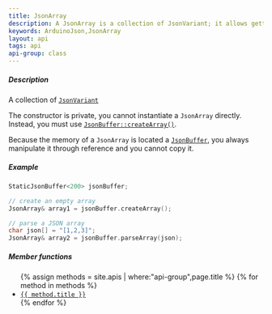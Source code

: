 ```yaml
---
title: JsonArray
description: A JsonArray is a collection of JsonVariant; it allows getting and setting a value by its index.
keywords: ArduinoJson,JsonArray
layout: api
tags: api
api-group: class
---
```


##### Description

A collection of [`JsonVariant`]({{site.baseurl}}/api/jsonvariant/)

The constructor is private, you cannot instantiate a `JsonArray` directly.
Instead, you must use  [`JsonBuffer::createArray()`]({{site.baseurl}}/api/jsonbuffer/createarray/).

Because the memory of a `JsonArray` is located a [`JsonBuffer`]({{site.baseurl}}/api/jsonbuffer/), you always manipulate it through reference and you cannot copy it.

##### Example

```c++
StaticJsonBuffer<200> jsonBuffer;

// create an empty array
JsonArray& array1 = jsonBuffer.createArray();

// parse a JSON array
char json[] = "[1,2,3]";
JsonArray& array2 = jsonBuffer.parseArray(json);
```

##### Member functions

<ul>
{% assign methods = site.apis | where:"api-group",page.title %}
{% for method in methods %}
  <li><a href="{{ site.baseurl }}{{ method.url }}"><code>{{ method.title }}</code></a></li>
{% endfor %}
</ul>


